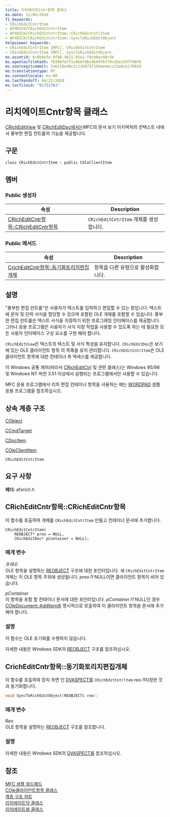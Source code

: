 ```yaml
---
title: 리치에이트Cntr항목 클래스
ms.date: 11/04/2016
f1_keywords:
- CRichEditCntrItem
- AFXRICH/CRichEditCntrItem
- AFXRICH/CRichEditCntrItem::CRichEditCntrItem
- AFXRICH/CRichEditCntrItem::SyncToRichEditObject
helpviewer_keywords:
- CRichEditCntrItem [MFC], CRichEditCntrItem
- CRichEditCntrItem [MFC], SyncToRichEditObject
ms.assetid: 6c0b4efe-0fb8-4621-b5e1-fdcb8ec48c3b
ms.openlocfilehash: 7b566fe7f1c0667dbcdb4976f79cd2e1597f48f6
ms.sourcegitcommit: 7a6116e48c3c11b97371b8ae4ecc23adce1f092d
ms.translationtype: MT
ms.contentlocale: ko-KR
ms.lasthandoff: 04/22/2020
ms.locfileid: "81752763"
---
```

# <a name="cricheditcntritem-class"></a>리치에이트Cntr항목 클래스

[CRichEditView](../../mfc/reference/cricheditview-class.md) 및 [CRichEditDoc에서는](../../mfc/reference/cricheditdoc-class.md)MFC의 문서 보기 아키텍처의 컨텍스트 내에서 풍부한 편집 컨트롤의 기능을 제공합니다.

## <a name="syntax"></a>구문

```
class CRichEditCntrItem : public COleClientItem
```

## <a name="members"></a>멤버

### <a name="public-constructors"></a>Public 생성자

|속성|Description|
|----------|-----------------|
|[CRichEditCntr항목::CRichEditCntr항목](#cricheditcntritem)|`CRichEditCntrItem` 개체를 생성합니다.|

### <a name="public-methods"></a>Public 메서드

|속성|Description|
|----------|-----------------|
|[CrichEditCntr항목::동기화토리치편집개체](#synctoricheditobject)|항목을 다른 유형으로 활성화합니다.|

## <a name="remarks"></a>설명

"풍부한 편집 컨트롤"은 사용자가 텍스트를 입력하고 편집할 수 있는 창입니다. 텍스트에 문자 및 단락 서식을 할당할 수 있으며 포함된 OLE 개체를 포함할 수 있습니다. 풍부한 편집 컨트롤은 텍스트 서식을 지정하기 위한 프로그래밍 인터페이스를 제공합니다. 그러나 응용 프로그램은 사용자가 서식 지정 작업을 사용할 수 있도록 하는 데 필요한 모든 사용자 인터페이스 구성 요소를 구현 해야 합니다.

`CRichEditView`은 텍스트의 텍스트 및 서식 특성을 유지합니다. `CRichEditDoc`은 보기에 있는 OLE 클라이언트 항목 의 목록을 유지 관리합니다. `CRichEditCntrItem`은 OLE 클라이언트 항목에 대한 컨테이너 측 액세스를 제공합니다.

이 Windows 공통 제어(따라서 [CRichEditCtrl](../../mfc/reference/cricheditctrl-class.md) 및 관련 클래스)는 Windows 95/98 및 Windows NT 버전 3.51 이상에서 실행되는 프로그램에서만 사용할 수 있습니다.

MFC 응용 프로그램에서 리치 편집 컨테이너 항목을 사용하는 예는 [WORDPAD](../../overview/visual-cpp-samples.md) 샘플 응용 프로그램을 참조하십시오.

## <a name="inheritance-hierarchy"></a>상속 계층 구조

[CObject](../../mfc/reference/cobject-class.md)

[CCmdTarget](../../mfc/reference/ccmdtarget-class.md)

[CDocItem](../../mfc/reference/cdocitem-class.md)

[COleClientItem](../../mfc/reference/coleclientitem-class.md)

`CRichEditCntrItem`

## <a name="requirements"></a>요구 사항

**헤더:** afxrich.h

## <a name="cricheditcntritemcricheditcntritem"></a><a name="cricheditcntritem"></a>CRichEditCntr항목::CRichEditCntr항목

이 함수를 호출하여 개체를 `CRichEditCntrItem` 만들고 컨테이너 문서에 추가합니다.

```
CRichEditCntrItem(
    REOBJECT* preo = NULL,
    CRichEditDoc* pContainer = NULL);
```

### <a name="parameters"></a>매개 변수

*프레오*<br/>
OLE 항목을 설명하는 [REOBJECT](/windows/win32/api/richole/ns-richole-reobject) 구조에 대한 포인터입니다. 새 `CRichEditCntrItem` 개체는 이 OLE 항목 주위에 생성됩니다. *preo가* NULL이면 클라이언트 항목이 비어 있습니다.

*pContainer*<br/>
이 항목을 포함 할 컨테이너 문서에 대한 포인터입니다. *pContainer가* NULL인 경우 [COleDocument::AddItem을](../../mfc/reference/coledocument-class.md#additem) 명시적으로 호출하여 이 클라이언트 항목을 문서에 추가해야 합니다.

### <a name="remarks"></a>설명

이 함수는 OLE 초기화를 수행하지 않습니다.

자세한 내용은 Windows SDK의 [REOBJECT](/windows/win32/api/richole/ns-richole-reobject) 구조를 참조하십시오.

## <a name="cricheditcntritemsynctoricheditobject"></a><a name="synctoricheditobject"></a>CrichEditCntr항목::동기화토리치편집개체

이 함수를 호출하여 장치 측면 인 [DVASPECT를](/windows/win32/api/wtypes/ne-wtypes-dvaspect) `CRichEditCntrltem` *reo가*지정한 것과 동기화합니다.

```cpp
void SyncToRichEditObject(REOBJECT& reo);
```

### <a name="parameters"></a>매개 변수

*Reo*<br/>
OLE 항목을 설명하는 [REOBJECT](/windows/win32/api/richole/ns-richole-reobject) 구조를 참조합니다.

### <a name="remarks"></a>설명

자세한 내용은 Windows SDK의 [DVASPECT를](/windows/win32/api/wtypes/ne-wtypes-dvaspect) 참조하십시오.

## <a name="see-also"></a>참조

[MFC 샘플 워드패드](../../overview/visual-cpp-samples.md)<br/>
[COle클라이언트항목 클래스](../../mfc/reference/coleclientitem-class.md)<br/>
[계층 구조 차트](../../mfc/hierarchy-chart.md)<br/>
[리치에이트닥 클래스](../../mfc/reference/cricheditdoc-class.md)<br/>
[리치에이트뷰 클래스](../../mfc/reference/cricheditview-class.md)
